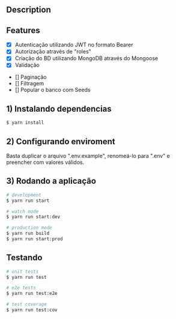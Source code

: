 ## Description


## Features
  - [x] Autenticação utilizando JWT no formato Bearer
  - [x] Autorização através de "roles"
  - [x] Criação do BD utilizando MongoDB através do Mongoose
  - [x] Validação
  - [] Paginação
  - [] Filtragem
  - [] Popular o banco com Seeds
## 1) Instalando dependencias

```bash
$ yarn install
```

## 2) Configurando enviroment
Basta duplicar o arquivo ".env.example", renomeá-lo para ".env" e preencher com valores válidos.

## 3) Rodando a aplicação

```bash
# development
$ yarn run start

# watch mode
$ yarn run start:dev

# production mode
$ yarn run build
$ yarn run start:prod
```

## Testando

```bash
# unit tests
$ yarn run test

# e2e tests
$ yarn run test:e2e

# test coverage
$ yarn run test:cov
```